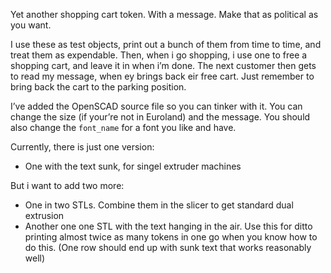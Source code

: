 Yet another shopping cart token. With a message. Make that as political as you want.

I use these as test objects, print out a bunch of them from time to time, and treat them as expendable. Then, when i go shopping, i use one to free a shopping cart, and leave it in when i’m done. The next customer then gets to read my message, when ey brings back eir free cart. Just remember to bring back the cart to the parking position.


I’ve added the OpenSCAD source file so you can tinker with it. You can change the size (if your’re not in Euroland) and the message. You should also change the `font_name` for a font you like and have.

Currently, there is just one version:

* One with the text sunk, for singel extruder machines

But i want to add two more:

* One in two STLs. Combine them in the slicer to get standard dual extrusion
* Another one one STL with the text hanging in the air. Use this for ditto printing almost twice as many tokens in one go when you know how to do this. (One row should end up with sunk text that works reasonably well)
